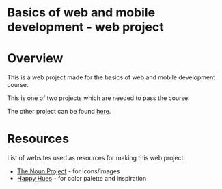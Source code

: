 # Basics of web and mobile development - web project

# Overview

This is a web project made for the basics of web and mobile development course.

This is one of two projects which are needed to pass the course.

The other project can be found [here](https://github.com/lukakuterovac/ios-weather-app).

# Resources

List of websites used as resources for making this web project:

- [The Noun Project](https://thenounproject.com) - for icons/images
- [Happy Hues](https://www.happyhues.co) - for color palette and inspiration
